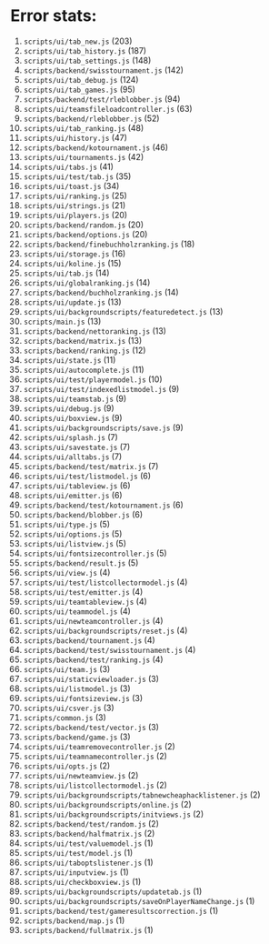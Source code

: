 # Error stats:

1. `scripts/ui/tab_new.js` (203)
2. `scripts/ui/tab_history.js` (187)
3. `scripts/ui/tab_settings.js` (148)
4. `scripts/backend/swisstournament.js` (142)
5. `scripts/ui/tab_debug.js` (124)
6. `scripts/ui/tab_games.js` (95)
7. `scripts/backend/test/rleblobber.js` (94)
8. `scripts/ui/teamsfileloadcontroller.js` (63)
9. `scripts/backend/rleblobber.js` (52)
10. `scripts/ui/tab_ranking.js` (48)
11. `scripts/ui/history.js` (47)
12. `scripts/backend/kotournament.js` (46)
13. `scripts/ui/tournaments.js` (42)
14. `scripts/ui/tabs.js` (41)
15. `scripts/ui/test/tab.js` (35)
16. `scripts/ui/toast.js` (34)
17. `scripts/ui/ranking.js` (25)
18. `scripts/ui/strings.js` (21)
19. `scripts/ui/players.js` (20)
20. `scripts/backend/random.js` (20)
21. `scripts/backend/options.js` (20)
22. `scripts/backend/finebuchholzranking.js` (18)
23. `scripts/ui/storage.js` (16)
24. `scripts/ui/koline.js` (15)
25. `scripts/ui/tab.js` (14)
26. `scripts/ui/globalranking.js` (14)
27. `scripts/backend/buchholzranking.js` (14)
28. `scripts/ui/update.js` (13)
29. `scripts/ui/backgroundscripts/featuredetect.js` (13)
30. `scripts/main.js` (13)
31. `scripts/backend/nettoranking.js` (13)
32. `scripts/backend/matrix.js` (13)
33. `scripts/backend/ranking.js` (12)
34. `scripts/ui/state.js` (11)
35. `scripts/ui/autocomplete.js` (11)
36. `scripts/ui/test/playermodel.js` (10)
37. `scripts/ui/test/indexedlistmodel.js` (9)
38. `scripts/ui/teamstab.js` (9)
39. `scripts/ui/debug.js` (9)
40. `scripts/ui/boxview.js` (9)
41. `scripts/ui/backgroundscripts/save.js` (9)
42. `scripts/ui/splash.js` (7)
43. `scripts/ui/savestate.js` (7)
44. `scripts/ui/alltabs.js` (7)
45. `scripts/backend/test/matrix.js` (7)
46. `scripts/ui/test/listmodel.js` (6)
47. `scripts/ui/tableview.js` (6)
48. `scripts/ui/emitter.js` (6)
49. `scripts/backend/test/kotournament.js` (6)
50. `scripts/backend/blobber.js` (6)
51. `scripts/ui/type.js` (5)
52. `scripts/ui/options.js` (5)
53. `scripts/ui/listview.js` (5)
54. `scripts/ui/fontsizecontroller.js` (5)
55. `scripts/backend/result.js` (5)
56. `scripts/ui/view.js` (4)
57. `scripts/ui/test/listcollectormodel.js` (4)
58. `scripts/ui/test/emitter.js` (4)
59. `scripts/ui/teamtableview.js` (4)
60. `scripts/ui/teammodel.js` (4)
61. `scripts/ui/newteamcontroller.js` (4)
62. `scripts/ui/backgroundscripts/reset.js` (4)
63. `scripts/backend/tournament.js` (4)
64. `scripts/backend/test/swisstournament.js` (4)
65. `scripts/backend/test/ranking.js` (4)
66. `scripts/ui/team.js` (3)
67. `scripts/ui/staticviewloader.js` (3)
68. `scripts/ui/listmodel.js` (3)
69. `scripts/ui/fontsizeview.js` (3)
70. `scripts/ui/csver.js` (3)
71. `scripts/common.js` (3)
72. `scripts/backend/test/vector.js` (3)
73. `scripts/backend/game.js` (3)
74. `scripts/ui/teamremovecontroller.js` (2)
75. `scripts/ui/teamnamecontroller.js` (2)
76. `scripts/ui/opts.js` (2)
77. `scripts/ui/newteamview.js` (2)
78. `scripts/ui/listcollectormodel.js` (2)
79. `scripts/ui/backgroundscripts/tabnewcheaphacklistener.js` (2)
80. `scripts/ui/backgroundscripts/online.js` (2)
81. `scripts/ui/backgroundscripts/initviews.js` (2)
82. `scripts/backend/test/random.js` (2)
83. `scripts/backend/halfmatrix.js` (2)
84. `scripts/ui/test/valuemodel.js` (1)
85. `scripts/ui/test/model.js` (1)
86. `scripts/ui/taboptslistener.js` (1)
87. `scripts/ui/inputview.js` (1)
88. `scripts/ui/checkboxview.js` (1)
89. `scripts/ui/backgroundscripts/updatetab.js` (1)
90. `scripts/ui/backgroundscripts/saveOnPlayerNameChange.js` (1)
91. `scripts/backend/test/gameresultscorrection.js` (1)
92. `scripts/backend/map.js` (1)
93. `scripts/backend/fullmatrix.js` (1)

